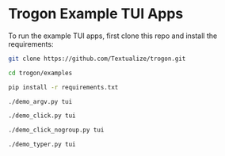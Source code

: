 # Trogon Example TUI Apps

To run the example TUI apps, first clone this repo and install the requirements:

```sh
git clone https://github.com/Textualize/trogon.git

cd trogon/examples

pip install -r requirements.txt
```

```sh
./demo_argv.py tui
```

```sh
./demo_click.py tui
```

```sh
./demo_click_nogroup.py tui
```

```sh
./demo_typer.py tui
```

